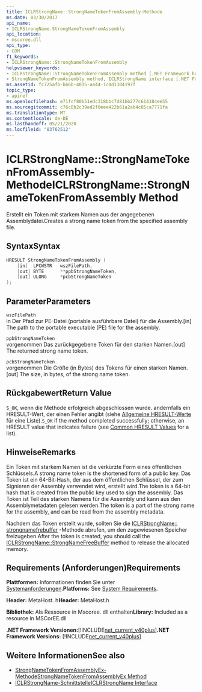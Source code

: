 ```yaml
---
title: ICLRStrongName::StrongNameTokenFromAssembly-Methode
ms.date: 03/30/2017
api_name:
- ICLRStrongName.StrongNameTokenFromAssembly
api_location:
- mscoree.dll
api_type:
- COM
f1_keywords:
- ICLRStrongName::StrongNameTokenFromAssembly
helpviewer_keywords:
- ICLRStrongName::StrongNameTokenFromAssembly method [.NET Framework hosting]
- StrongNameTokenFromAssembly method, ICLRStrongName interface [.NET Framework hosting]
ms.assetid: fc725afb-b66b-4015-aa44-1c0d1304197f
topic_type:
- apiref
ms.openlocfilehash: e71fcf80b51edc318bbc7d81bb277c614184ee55
ms.sourcegitcommit: c76c8b2c39ed2f0eee422b61a2ab4c05ca7771fa
ms.translationtype: MT
ms.contentlocale: de-DE
ms.lasthandoff: 05/21/2020
ms.locfileid: "83762512"
---
```

# <a name="iclrstrongnamestrongnametokenfromassembly-method"></a><span data-ttu-id="ae96c-102">ICLRStrongName::StrongNameTokenFromAssembly-Methode</span><span class="sxs-lookup"><span data-stu-id="ae96c-102">ICLRStrongName::StrongNameTokenFromAssembly Method</span></span>
<span data-ttu-id="ae96c-103">Erstellt ein Token mit starkem Namen aus der angegebenen Assemblydatei.</span><span class="sxs-lookup"><span data-stu-id="ae96c-103">Creates a strong name token from the specified assembly file.</span></span>  
  
## <a name="syntax"></a><span data-ttu-id="ae96c-104">Syntax</span><span class="sxs-lookup"><span data-stu-id="ae96c-104">Syntax</span></span>  
  
```cpp  
HRESULT StrongNameTokenFromAssembly (  
    [in]  LPCWSTR   wszFilePath,  
    [out] BYTE      **ppbStrongNameToken,  
    [out] ULONG     *pcbStrongNameToken  
);  
```  
  
## <a name="parameters"></a><span data-ttu-id="ae96c-105">Parameter</span><span class="sxs-lookup"><span data-stu-id="ae96c-105">Parameters</span></span>  
 `wszFilePath`  
 <span data-ttu-id="ae96c-106">in Der Pfad zur PE-Datei (portable ausführbare Datei) für die Assembly.</span><span class="sxs-lookup"><span data-stu-id="ae96c-106">[in] The path to the portable executable (PE) file for the assembly.</span></span>  
  
 `ppbStrongNameToken`  
 <span data-ttu-id="ae96c-107">vorgenommen Das zurückgegebene Token für den starken Namen.</span><span class="sxs-lookup"><span data-stu-id="ae96c-107">[out] The returned strong name token.</span></span>  
  
 `pcbStrongNameToken`  
 <span data-ttu-id="ae96c-108">vorgenommen Die Größe (in Bytes) des Tokens für einen starken Namen.</span><span class="sxs-lookup"><span data-stu-id="ae96c-108">[out] The size, in bytes, of the strong name token.</span></span>  
  
## <a name="return-value"></a><span data-ttu-id="ae96c-109">Rückgabewert</span><span class="sxs-lookup"><span data-stu-id="ae96c-109">Return Value</span></span>  
 <span data-ttu-id="ae96c-110">`S_OK`, wenn die Methode erfolgreich abgeschlossen wurde. andernfalls ein HRESULT-Wert, der einen Fehler angibt (siehe [Allgemeine HRESULT-Werte](/windows/win32/seccrypto/common-hresult-values) für eine Liste).</span><span class="sxs-lookup"><span data-stu-id="ae96c-110">`S_OK` if the method completed successfully; otherwise, an HRESULT value that indicates failure (see [Common HRESULT Values](/windows/win32/seccrypto/common-hresult-values) for a list).</span></span>  
  
## <a name="remarks"></a><span data-ttu-id="ae96c-111">Hinweise</span><span class="sxs-lookup"><span data-stu-id="ae96c-111">Remarks</span></span>  
 <span data-ttu-id="ae96c-112">Ein Token mit starkem Namen ist die verkürzte Form eines öffentlichen Schlüssels.</span><span class="sxs-lookup"><span data-stu-id="ae96c-112">A strong name token is the shortened form of a public key.</span></span> <span data-ttu-id="ae96c-113">Das Token ist ein 64-Bit-Hash, der aus dem öffentlichen Schlüssel, der zum Signieren der Assembly verwendet wird, erstellt wird.</span><span class="sxs-lookup"><span data-stu-id="ae96c-113">The token is a 64-bit hash that is created from the public key used to sign the assembly.</span></span> <span data-ttu-id="ae96c-114">Das Token ist Teil des starken Namens für die Assembly und kann aus den Assemblymetadaten gelesen werden.</span><span class="sxs-lookup"><span data-stu-id="ae96c-114">The token is a part of the strong name for the assembly, and can be read from the assembly metadata.</span></span>  
  
 <span data-ttu-id="ae96c-115">Nachdem das Token erstellt wurde, sollten Sie die [ICLRStrongName:: strongnamefrebuffer](iclrstrongname-strongnamefreebuffer-method.md) -Methode abrufen, um den zugewiesenen Speicher freizugeben.</span><span class="sxs-lookup"><span data-stu-id="ae96c-115">After the token is created, you should call the [ICLRStrongName::StrongNameFreeBuffer](iclrstrongname-strongnamefreebuffer-method.md) method to release the allocated memory.</span></span>  
  
## <a name="requirements"></a><span data-ttu-id="ae96c-116">Requirements (Anforderungen)</span><span class="sxs-lookup"><span data-stu-id="ae96c-116">Requirements</span></span>  
 <span data-ttu-id="ae96c-117">**Plattformen:** Informationen finden Sie unter [Systemanforderungen](../../get-started/system-requirements.md).</span><span class="sxs-lookup"><span data-stu-id="ae96c-117">**Platforms:** See [System Requirements](../../get-started/system-requirements.md).</span></span>  
  
 <span data-ttu-id="ae96c-118">**Header:** MetaHost. h</span><span class="sxs-lookup"><span data-stu-id="ae96c-118">**Header:** MetaHost.h</span></span>  
  
 <span data-ttu-id="ae96c-119">**Bibliothek:** Als Ressource in Mscoree. dll enthalten</span><span class="sxs-lookup"><span data-stu-id="ae96c-119">**Library:** Included as a resource in MSCorEE.dll</span></span>  
  
 <span data-ttu-id="ae96c-120">**.NET Framework Versionen:**[!INCLUDE[net_current_v40plus](../../../../includes/net-current-v40plus-md.md)]</span><span class="sxs-lookup"><span data-stu-id="ae96c-120">**.NET Framework Versions:** [!INCLUDE[net_current_v40plus](../../../../includes/net-current-v40plus-md.md)]</span></span>  
  
## <a name="see-also"></a><span data-ttu-id="ae96c-121">Weitere Informationen</span><span class="sxs-lookup"><span data-stu-id="ae96c-121">See also</span></span>

- [<span data-ttu-id="ae96c-122">StrongNameTokenFromAssemblyEx-Methode</span><span class="sxs-lookup"><span data-stu-id="ae96c-122">StrongNameTokenFromAssemblyEx Method</span></span>](iclrstrongname-strongnametokenfromassemblyex-method.md)
- [<span data-ttu-id="ae96c-123">ICLRStrongName-Schnittstelle</span><span class="sxs-lookup"><span data-stu-id="ae96c-123">ICLRStrongName Interface</span></span>](iclrstrongname-interface.md)
